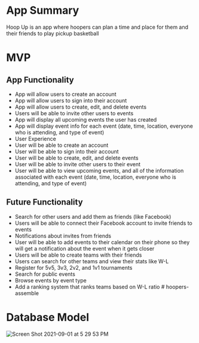 # App Summary
Hoop Up is an app where hoopers can plan a time and place for them and their friends to play pickup basketball

# MVP

## App Functionality

- App will allow users to create an account
- App will allow users to sign into their account
- App will allow users to create, edit, and delete events
- Users will be able to invite other users to events
- App will display all upcoming events the user has created
- App will display event info for each event (date, time, location, everyone who is attending, and type of event)
- User Experience
- User will be able to create an account
- User will be able to sign into their account
- User will be able to create, edit, and delete events
- User will be able to invite other users to their event
- User will be able to view upcoming events, and all of the information associated with each event (date, time, location, everyone who is attending, and type of event)

## Future Functionality

- Search for other users and add them as friends (like Facebook)
- Users will be able to connect their Facebook account to invite friends to events
- Notifications about invites from friends
- User will be able to add events to their calendar on their phone so they will get a notification about the event when it gets closer
- Users will be able to create teams with their friends
- Users can search for other teams and view their stats like W-L
- Register for 5v5, 3v3, 2v2, and 1v1 tournaments
- Search for public events
- Browse events by event type
- Add a ranking system that ranks teams based on W-L ratio # hoopers-assemble

# Database Model

![Screen Shot 2021-09-01 at 5 29 53 PM](https://user-images.githubusercontent.com/84351563/134425143-bd493cca-9e73-4554-862a-346761bc0f86.png)
